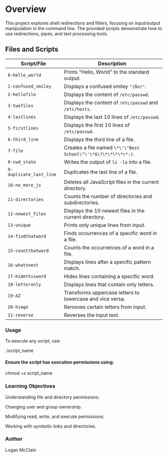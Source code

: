 # Overview
This project explores shell redirections and filters, focusing on input/output manipulation in the command line. The provided scripts demonstrate how to use redirections, pipes, and text processing tools.

## Files and Scripts

| Script/File | Description |
|------------|-------------|
| `0-hello_world` | Prints "Hello, World" to the standard output. |
| `1-confused_smiley` | Displays a confused smiley `"(Ôo)"`. |
| `2-hellofile` | Displays the content of `/etc/passwd`. |
| `3-twofiles` | Displays the content of `/etc/passwd` and `/etc/hosts`. |
| `4-lastlines` | Displays the last 10 lines of `/etc/passwd`. |
| `5-firstlines` | Displays the first 10 lines of `/etc/passwd`. |
| `6-third_line` | Displays the third line of a file. |
| `7-file` | Creates a file named `\*\'\"Best School\"\'\*$\?\*\*\*\*\*:)`. |
| `8-cwd_state` | Writes the output of `ls -la` into a file. |
| `9-duplicate_last_line` | Duplicates the last line of a file. |
| `10-no_more_js` | Deletes all JavaScript files in the current directory. |
| `11-directories` | Counts the number of directories and subdirectories. |
| `12-newest_files` | Displays the 10 newest files in the current directory. |
| `13-unique` | Prints only unique lines from input. |
| `14-findthatword` | Finds occurrences of a specific word in a file. |
| `15-countthatword` | Counts the occurrences of a word in a file. |
| `16-whatsnext` | Displays lines after a specific pattern match. |
| `17-hidethisword` | Hides lines containing a specific word. |
| `18-letteronly` | Displays lines that contain only letters. |
| `19-AZ` | Transforms uppercase letters to lowercase and vice versa. |
| `20-hiago` | Removes certain letters from input. |
| `21-reverse` | Reverses the input text. |

### Usage

To execute any script, use:

./script_name

#### Ensure the script has execution permissions using:

chmod +x script_name

### Learning Objectives

Understanding file and directory permissions.

Changing user and group ownership.

Modifying read, write, and execute permissions.

Working with symbolic links and directories.

### Author

Logan McClain
